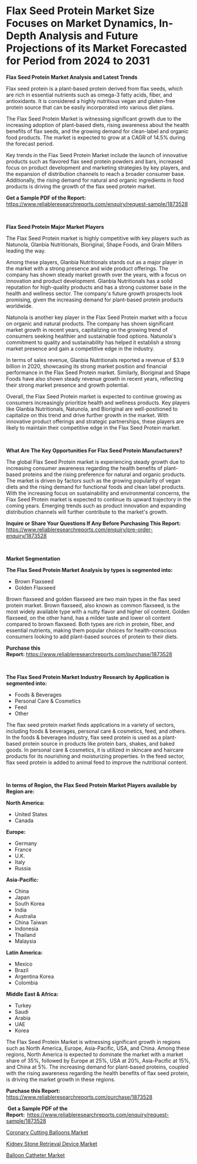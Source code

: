 <p><h1>Flax Seed Protein Market Size Focuses on Market Dynamics, In-Depth Analysis and Future Projections of its Market Forecasted for Period from 2024 to 2031</h1></p><p><strong>Flax Seed Protein Market Analysis and Latest Trends</strong></p>
<p><p>Flax seed protein is a plant-based protein derived from flax seeds, which are rich in essential nutrients such as omega-3 fatty acids, fiber, and antioxidants. It is considered a highly nutritious vegan and gluten-free protein source that can be easily incorporated into various diet plans.</p><p>The Flax Seed Protein Market is witnessing significant growth due to the increasing adoption of plant-based diets, rising awareness about the health benefits of flax seeds, and the growing demand for clean-label and organic food products. The market is expected to grow at a CAGR of 14.5% during the forecast period.</p><p>Key trends in the Flax Seed Protein Market include the launch of innovative products such as flavored flax seed protein powders and bars, increased focus on product development and marketing strategies by key players, and the expansion of distribution channels to reach a broader consumer base. Additionally, the rising demand for natural and organic ingredients in food products is driving the growth of the flax seed protein market.</p></p>
<p><strong>Get a Sample PDF of the Report:&nbsp;</strong> <a href="https://www.reliableresearchreports.com/enquiry/request-sample/1873528">https://www.reliableresearchreports.com/enquiry/request-sample/1873528</a></p>
<p>&nbsp;</p>
<p><strong>Flax Seed Protein Major Market Players</strong></p>
<p><p>The Flax Seed Protein market is highly competitive with key players such as Natunola, Glanbia Nutritionals, Bioriginal, Shape Foods, and Grain Millers leading the way. </p><p>Among these players, Glanbia Nutritionals stands out as a major player in the market with a strong presence and wide product offerings. The company has shown steady market growth over the years, with a focus on innovation and product development. Glanbia Nutritionals has a solid reputation for high-quality products and has a strong customer base in the health and wellness sector. The company's future growth prospects look promising, given the increasing demand for plant-based protein products worldwide.</p><p>Natunola is another key player in the Flax Seed Protein market with a focus on organic and natural products. The company has shown significant market growth in recent years, capitalizing on the growing trend of consumers seeking healthier and sustainable food options. Natunola's commitment to quality and sustainability has helped it establish a strong market presence and gain a competitive edge in the industry.</p><p>In terms of sales revenue, Glanbia Nutritionals reported a revenue of $3.9 billion in 2020, showcasing its strong market position and financial performance in the Flax Seed Protein market. Similarly, Bioriginal and Shape Foods have also shown steady revenue growth in recent years, reflecting their strong market presence and growth potential.</p><p>Overall, the Flax Seed Protein market is expected to continue growing as consumers increasingly prioritize health and wellness products. Key players like Glanbia Nutritionals, Natunola, and Bioriginal are well-positioned to capitalize on this trend and drive further growth in the market. With innovative product offerings and strategic partnerships, these players are likely to maintain their competitive edge in the Flax Seed Protein market.</p></p>
<p>&nbsp;</p>
<p><strong>What Are The Key Opportunities For Flax Seed Protein Manufacturers?</strong></p>
<p><p>The global Flax Seed Protein market is experiencing steady growth due to increasing consumer awareness regarding the health benefits of plant-based proteins and the rising preference for natural and organic products. The market is driven by factors such as the growing popularity of vegan diets and the rising demand for functional foods and clean label products. With the increasing focus on sustainability and environmental concerns, the Flax Seed Protein market is expected to continue its upward trajectory in the coming years. Emerging trends such as product innovation and expanding distribution channels will further contribute to the market's growth.</p></p>
<p><strong>Inquire or Share Your Questions If Any Before Purchasing This Report:</strong> <a href="https://www.reliableresearchreports.com/enquiry/pre-order-enquiry/1873528">https://www.reliableresearchreports.com/enquiry/pre-order-enquiry/1873528</a></p>
<p>&nbsp;</p>
<p><strong>Market Segmentation</strong></p>
<p><strong>The Flax Seed Protein Market Analysis by types is segmented into:</strong></p>
<p><ul><li>Brown Flaxseed</li><li>Golden Flaxseed</li></ul></p>
<p><p>Brown flaxseed and golden flaxseed are two main types in the flax seed protein market. Brown flaxseed, also known as common flaxseed, is the most widely available type with a nutty flavor and higher oil content. Golden flaxseed, on the other hand, has a milder taste and lower oil content compared to brown flaxseed. Both types are rich in protein, fiber, and essential nutrients, making them popular choices for health-conscious consumers looking to add plant-based sources of protein to their diets.</p></p>
<p><strong>Purchase this Report:&nbsp;</strong><a href="https://www.reliableresearchreports.com/purchase/1873528">https://www.reliableresearchreports.com/purchase/1873528</a></p>
<p>&nbsp;</p>
<p><strong>The Flax Seed Protein Market Industry Research by Application is segmented into:</strong></p>
<p><ul><li>Foods & Beverages</li><li>Personal Care & Cosmetics</li><li>Feed</li><li>Other</li></ul></p>
<p><p>The flax seed protein market finds applications in a variety of sectors, including foods & beverages, personal care & cosmetics, feed, and others. In the foods & beverages industry, flax seed protein is used as a plant-based protein source in products like protein bars, shakes, and baked goods. In personal care & cosmetics, it is utilized in skincare and haircare products for its nourishing and moisturizing properties. In the feed sector, flax seed protein is added to animal feed to improve the nutritional content.</p></p>
<p>&nbsp;</p>
<p><strong>In terms of Region, the Flax Seed Protein Market Players available by Region are:</strong></p>
<p>
    <p> <strong> North America: </strong>
        <ul>
            <li>United States</li>
            <li>Canada</li>
        </ul>
        </p> 
    <p> <strong> Europe: </strong>
        <ul>
            <li>Germany</li>
            <li>France</li>
            <li>U.K.</li>
            <li>Italy</li>
            <li>Russia</li>
        </ul>
        </p> 
    <p> <strong> Asia-Pacific: </strong>
        <ul>
            <li>China</li>
            <li>Japan</li>
            <li>South Korea</li>
            <li>India</li>
            <li>Australia</li>
            <li>China Taiwan</li>
            <li>Indonesia</li>
            <li>Thailand</li>
            <li>Malaysia</li>
        </ul>
        </p> 
    <p> <strong> Latin America: </strong>
        <ul>
            <li>Mexico</li>
            <li>Brazil</li>
            <li>Argentina Korea</li>
            <li>Colombia</li>
        </ul>
        </p> 
    <p> <strong> Middle East & Africa: </strong>
        <ul>
            <li>Turkey</li>
            <li>Saudi</li>
            <li>Arabia</li>
            <li>UAE</li>
            <li>Korea</li>
        </ul>
    </p>
    </p>
<p><p>The Flax Seed Protein Market is witnessing significant growth in regions such as North America, Europe, Asia-Pacific, USA, and China. Among these regions, North America is expected to dominate the market with a market share of 35%, followed by Europe at 25%, USA at 20%, Asia-Pacific at 15%, and China at 5%. The increasing demand for plant-based proteins, coupled with the rising awareness regarding the health benefits of flax seed protein, is driving the market growth in these regions.</p></p>
<p><strong>Purchase this Report: </strong><a href="https://www.reliableresearchreports.com/purchase/1873528">https://www.reliableresearchreports.com/purchase/1873528</a></p>
<p>&nbsp;<strong>Get a Sample PDF of the Report:&nbsp;&nbsp;</strong><a href="https://www.reliableresearchreports.com/enquiry/request-sample/1873528">https://www.reliableresearchreports.com/enquiry/request-sample/1873528</a></p>
<p><strong></strong></p>
<p><p><a href="https://view.publitas.com/reportprime-1/coronary-cutting-balloons-market-with-the-goal-of-estimating-the-market-size-and-future-growth-potential-of-various-market-segments-based-on-component-applications-end-user-and-region/">Coronary Cutting Balloons Market</a></p><p><a href="https://view.publitas.com/reportprime-1/kidney-stone-retrieval-device-market-size-market-trends-and-growth-outlook-forecasted-for-period-from-2023-to-2030/">Kidney Stone Retrieval Device Market</a></p><p><a href="https://view.publitas.com/reportprime-1/balloon-catheter-market-provides-detailed-segmentation-of-this-market-based-on-type-application-and-region-and-forecast-for-the-period-from-2023-2030/">Balloon Catheter Market</a></p></p>